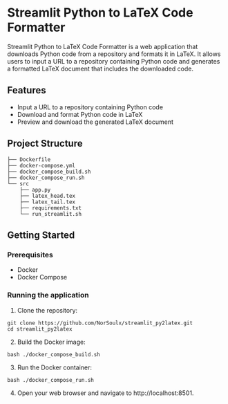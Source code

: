 # Streamlit Python to LaTeX Code Formatter

Streamlit Python to LaTeX Code Formatter is a web application that downloads Python code from a repository and formats it in LaTeX. It allows users to input a URL to a repository containing Python code and generates a formatted LaTeX document that includes the downloaded code.

## Features

- Input a URL to a repository containing Python code
- Download and format Python code in LaTeX
- Preview and download the generated LaTeX document

## Project Structure

```
├── Dockerfile
├── docker-compose.yml
├── docker_compose_build.sh
├── docker_compose_run.sh
└── src
    ├── app.py
    ├── latex_head.tex
    ├── latex_tail.tex
    ├── requirements.txt
    └── run_streamlit.sh
```


## Getting Started

### Prerequisites

- Docker
- Docker Compose

### Running the application

1. Clone the repository:

```
git clone https://github.com/NorSoulx/streamlit_py2latex.git
cd streamlit_py2latex
```

2. Build the Docker image:

```
bash ./docker_compose_build.sh
```


3. Run the Docker container:

```
bash ./docker_compose_run.sh
```

4. Open your web browser and navigate to http://localhost:8501.



